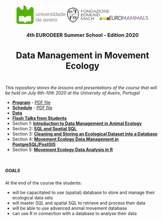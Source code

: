 <p align="center"> <img src="documents/images/logo_aveiro.png" height="60" /><img src="documents/images/logo_fem.png" height="60" /><img src="documents/images/logo_euromammals.png" height="40" /></p>

### <p align="center">4th EURODEER Summer School - Edition 2020</p>
# <p align="center">Data Management in Movement Ecology</p>  

&nbsp;  
*This repository stores the lessons and presentations of the course that will be held on July 6th-10th 2020 at the University of Aveiro, Portugal*  

* **[Program](https://github.com/feurbano/data_management_2020/blob/master/documents/program.md)** - [PDF file](https://github.com/feurbano/data_management_2020/blob/master/documents/pdf/COURSE_2020_program.pdf)  
* **[Schedule](https://github.com/feurbano/data_management_2020/blob/master/documents/schedule.md)** - [PDF file](https://github.com/feurbano/data_management_2020/blob/master/documents/pdf/COURSE_2020_schedule.pdf)
* **[Data](https://github.com/feurbano/data_management_2020/blob/master/sections/data)**
* **[Flash Talks from Students](https://github.com/feurbano/data_management_2020/blob/master/sections/talks)**
* Section 1: **[Introduction to Data Management in Animal Ecology](https://github.com/feurbano/data_management_2020/tree/master/sections/section_1)**
* Section 2: **[SQL and Spatial SQL](https://github.com/feurbano/data_management_2020/tree/master/sections/section_2/lesson_02.md)**
* Section 3:  **[Cleaning and Storing an Ecological Dataset into a Database](https://github.com/feurbano/data_management_2020/tree/master/sections/section_3/lesson_03.md)**
* Section 4: **[Movement Ecology Data Management in PostgreSQL/PostGIS](https://github.com/feurbano/data_management_2020/blob/master/sections/section_4//lesson_04.md)**
* Section 5: **[Movement Ecology Data Analysis in R](https://github.com/feurbano/data_management_2020/blob/master/sections/section_5)**


&nbsp;  

##### GOALS

At the end of the course the students:
* will be capacitated to use (spatial) database to store and manage their ecological data sets  
* will master SQL and spatial SQL to retrieve and process their data
* will be able to use advanced animal movement database
* can use R in connection with a database to analyse their data
